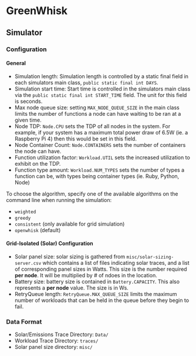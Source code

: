 # GreenWhisk


## Simulator

### Configuration
#### General
- Simulation length: Simulation length is controlled by a static final field in each simulators main class, `public static final int DAYS`. 
- Simulation start time: Start time is controlled in the simulators main class via the `public static final int START_TIME` field. The unit for this field is seconds.
- Max node queue size: setting `MAX_NODE_QUEUE_SIZE` in the main class limits the number of functions a node can have waiting to be ran at a given time.
- Node TDP: `Node.CPU` sets the TDP of all nodes in the system. For example, if your system has a maximum total power draw of 6.5W (ie. a Raspberry Pi 4) then this would be set in this field. 
- Node Container Count: `Node.CONTAINERS` sets the number of containers the node can have.
- Function utilization factor: `Workload.UTIL` sets the increased utilization to exhibit on the TDP.
- Function type amount: `Workload.NUM_TYPES` sets the number of types a function can be, with types being container types (ie. Ruby, Python, Node)

To choose the algorithm, specify one of the available algorithms on the command line when running the simulation:
- `weighted`
- `greedy`
- `consistent` (only available for grid simulation)
- `openwhisk` (default)
#### Grid-Isolated (Solar) Configuration
- Solar panel size: solar sizing is gathered from `misc/solar-sizing-server.csv` which contains a list of files indicating solar traces, and a list of corresponding panel sizes in Watts. This size is the number required **per node**. It will be multiplied by # of ndoes in the location.
- Battery size: battery size is contained in `Battery.CAPACITY`. This also represents a **per node** value. The size is in Ws. 
- RetryQueue length: `RetryQueue.MAX_QUEUE_SIZE` limits the maximum number of workloads that can be held in the queue before they begin to fail.
### Data Format
- Solar/Emissions Trace Directory: `Data/`
- Workload Trace Directory: `traces/`
- Solar panel size directory: `misc/`
